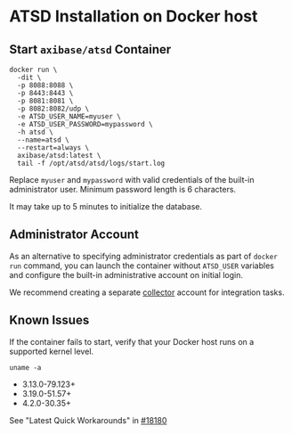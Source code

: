 # ATSD Installation on Docker host

## Start `axibase/atsd` Container

```properties
docker run \
  -dit \
  -p 8088:8088 \
  -p 8443:8443 \
  -p 8081:8081 \
  -p 8082:8082/udp \
  -e ATSD_USER_NAME=myuser \
  -e ATSD_USER_PASSWORD=mypassword \
  -h atsd \
  --name=atsd \
  --restart=always \
  axibase/atsd:latest \
  tail -f /opt/atsd/atsd/logs/start.log
```

Replace `myuser` and `mypassword` with valid credentials of the built-in administrator user. 
Minimum password length is 6 characters.

It may take up to 5 minutes to initialize the database.

## Administrator Account

As an alternative to specifying administrator credentials as part of `docker run` command, you can launch the container without `ATSD_USER` variables and configure the built-in administrative account on initial login.

We recommend creating a separate [collector](collector-account.md) account for integration tasks.

## Known Issues

If the container fails to start, verify that your Docker host runs on a supported kernel level.

```
uname -a
```

* 3.13.0-79.123+
* 3.19.0-51.57+
* 4.2.0-30.35+

See "Latest Quick Workarounds" in [#18180](https://github.com/docker/docker/issues/18180)

